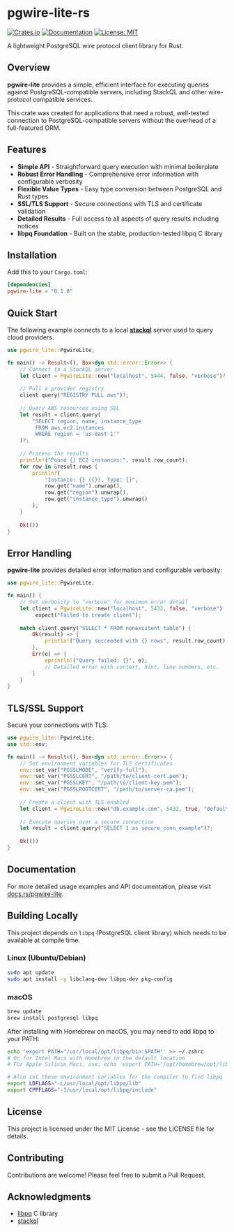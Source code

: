 # pgwire-lite-rs

[![Crates.io](https://img.shields.io/crates/v/pgwire-lite.svg)](https://crates.io/crates/pgwire-lite)
[![Documentation](https://docs.rs/pgwire-lite/badge.svg)](https://docs.rs/pgwire-lite)
[![License: MIT](https://img.shields.io/badge/License-MIT-yellow.svg)](https://opensource.org/licenses/MIT)

A lightweight PostgreSQL wire protocol client library for Rust.

## Overview

**pgwire-lite** provides a simple, efficient interface for executing queries against PostgreSQL-compatible servers, including StackQL and other wire-protocol compatible services.

This crate was created for applications that need a robust, well-tested connection to PostgreSQL-compatible servers without the overhead of a full-featured ORM.

## Features

- **Simple API** - Straightforward query execution with minimal boilerplate
- **Robust Error Handling** - Comprehensive error information with configurable verbosity
- **Flexible Value Types** - Easy type conversion between PostgreSQL and Rust types
- **SSL/TLS Support** - Secure connections with TLS and certificate validation
- **Detailed Results** - Full access to all aspects of query results including notices
- **libpq Foundation** - Built on the stable, production-tested libpq C library

## Installation

Add this to your `Cargo.toml`:

```toml
[dependencies]
pgwire-lite = "0.1.0"
```

## Quick Start

The following example connects to a local [**stackql**](https://github.com/stackql/stackql) server used to query cloud providers.

```rust
use pgwire_lite::PgwireLite;

fn main() -> Result<(), Box<dyn std::error::Error>> {
    // Connect to a StackQL server
    let client = PgwireLite::new("localhost", 5444, false, "verbose")?;
    
    // Pull a provider registry
    client.query("REGISTRY PULL aws")?;
    
    // Query AWS resources using SQL
    let result = client.query(
        "SELECT region, name, instance_type 
         FROM aws.ec2.instances 
         WHERE region = 'us-east-1'"
    )?;
    
    // Process the results
    println!("Found {} EC2 instances:", result.row_count);
    for row in &result.rows {
        println!(
            "Instance: {} ({}), Type: {}", 
            row.get("name").unwrap(),
            row.get("region").unwrap(),
            row.get("instance_type").unwrap()
        );
    }
    
    Ok(())
}
```
## Error Handling

**pgwire-lite** provides detailed error information and configurable verbosity:

```rust
use pgwire_lite::PgwireLite;

fn main() {
    // Set verbosity to "verbose" for maximum error detail
    let client = PgwireLite::new("localhost", 5432, false, "verbose")
        .expect("Failed to create client");
    
    match client.query("SELECT * FROM nonexistent_table") {
        Ok(result) => {
            println!("Query succeeded with {} rows", result.row_count);
        },
        Err(e) => {
            eprintln!("Query failed: {}", e);
            // Detailed error with context, hint, line numbers, etc.
        }
    }
}
```

## TLS/SSL Support

Secure your connections with TLS:

```rust
use pgwire_lite::PgwireLite;
use std::env;

fn main() -> Result<(), Box<dyn std::error::Error>> {
    // Set environment variables for TLS certificates
    env::set_var("PGSSLMODE", "verify-full");
    env::set_var("PGSSLCERT", "/path/to/client-cert.pem");
    env::set_var("PGSSLKEY", "/path/to/client-key.pem");
    env::set_var("PGSSLROOTCERT", "/path/to/server-ca.pem");
    
    // Create a client with TLS enabled
    let client = PgwireLite::new("db.example.com", 5432, true, "default")?;
    
    // Execute queries over a secure connection
    let result = client.query("SELECT 1 as secure_conn_example")?;
    
    Ok(())
}
```

## Documentation

For more detailed usage examples and API documentation, please visit [docs.rs/pgwire-lite](https://docs.rs/pgwire-lite).

## Building Locally

This project depends on `libpq` (PostgreSQL client library) which needs to be available at compile time.

### Linux (Ubuntu/Debian)
```bash
sudo apt update
sudo apt install -y libclang-dev libpq-dev pkg-config
```

### macOS
```bash
brew update
brew install postgresql libpq
```

After installing with Homebrew on macOS, you may need to add libpq to your PATH:
```bash
echo 'export PATH="/usr/local/opt/libpq/bin:$PATH"' >> ~/.zshrc
# Or for Intel Macs with Homebrew in the default location
# For Apple Silicon Macs, use: echo 'export PATH="/opt/homebrew/opt/libpq/bin:$PATH"' >> ~/.zshrc

# Also set these environment variables for the compiler to find libpq
export LDFLAGS="-L/usr/local/opt/libpq/lib"
export CPPFLAGS="-I/usr/local/opt/libpq/include"
```




## License

This project is licensed under the MIT License - see the LICENSE file for details.

## Contributing

Contributions are welcome! Please feel free to submit a Pull Request.

## Acknowledgments

- [libpq](https://www.postgresql.org/docs/current/libpq.html) C library
- [stackql](https://github.com/stackql/stackql)